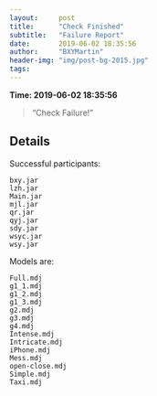```yaml
---
layout:     post
title:      "Check Finished"
subtitle:   "Failure Report"
date:       2019-06-02 18:35:56
author:     "BXYMartin"
header-img: "img/post-bg-2015.jpg"
tags:
---
```


**Time: 2019-06-02 18:35:56**

> “Check Failure!”


## Details

Successful participants:

```
bxy.jar
lzh.jar
Main.jar
mjl.jar
qr.jar
qyj.jar
sdy.jar
wsyc.jar
wsy.jar
```

Models are:

```
Full.mdj
g1_1.mdj
g1_2.mdj
g1_3.mdj
g2.mdj
g3.mdj
g4.mdj
Intense.mdj
Intricate.mdj
iPhone.mdj
Mess.mdj
open-close.mdj
Simple.mdj
Taxi.mdj
```

